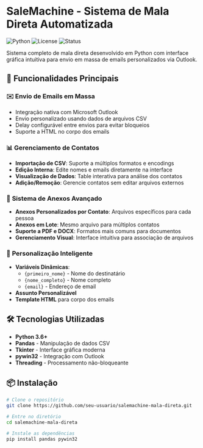 # SaleMachine - Sistema de Mala Direta Automatizada

![Python](https://img.shields.io/badge/Python-3.6%2B-blue)
![License](https://img.shields.io/badge/License-MIT-green)
![Status](https://img.shields.io/badge/Status-Em%20Desenvolvimento-orange)

Sistema completo de mala direta desenvolvido em Python com interface gráfica intuitiva para envio em massa de emails personalizados via Outlook.

## 🚀 Funcionalidades Principais

### ✉️ **Envio de Emails em Massa**
- Integração nativa com Microsoft Outlook
- Envio personalizado usando dados de arquivos CSV
- Delay configurável entre envios para evitar bloqueios
- Suporte a HTML no corpo dos emails

### 📊 **Gerenciamento de Contatos**
- **Importação de CSV**: Suporte a múltiplos formatos e encodings
- **Edição Interna**: Edite nomes e emails diretamente na interface
- **Visualização de Dados**: Table interativa para análise dos contatos
- **Adição/Remoção**: Gerencie contatos sem editar arquivos externos

### 📎 **Sistema de Anexos Avançado**
- **Anexos Personalizados por Contato**: Arquivos específicos para cada pessoa
- **Anexos em Lote**: Mesmo arquivo para múltiplos contatos
- **Suporte a PDF e DOCX**: Formatos mais comuns para documentos
- **Gerenciamento Visual**: Interface intuitiva para associação de arquivos

### 🎯 **Personalização Inteligente**
- **Variáveis Dinâmicas**:
  - `{primeiro_nome}` - Nome do destinatário
  - `{nome_completo}` - Nome completo
  - `{email}` - Endereço de email
- **Assunto Personalizável**
- **Template HTML** para corpo dos emails

## 🛠️ Tecnologias Utilizadas

- **Python 3.6+**
- **Pandas** - Manipulação de dados CSV
- **Tkinter** - Interface gráfica moderna
- **pywin32** - Integração com Outlook
- **Threading** - Processamento não-bloqueante

## 📦 Instalação

```bash
# Clone o repositório
git clone https://github.com/seu-usuario/salemachine-mala-direta.git

# Entre no diretório
cd salemachine-mala-direta

# Instale as dependências
pip install pandas pywin32
